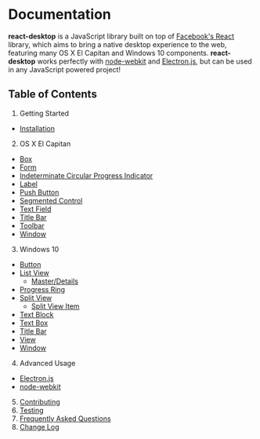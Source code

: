 # Documentation

**react-desktop** is a JavaScript library built on top of [Facebook's React](https://facebook.github.io/react/) library, 
which aims to bring a native desktop experience to the web, featuring many OS X El Capitan and Windows 10 components. 
**react-desktop** works perfectly with [node-webkit](http://nwjs.io) and [Electron.js](http://electron.atom.io), but 
can be used in any JavaScript powered project!

## Table of Contents

1. Getting Started
  * [Installation](/docs/getting-started/installation.md)
2. OS X El Capitan
  * [Box](/docs/os-x/box.md) 
  * [Form](/docs/os-x/form.md)
  * [Indeterminate Circular Progress Indicator](/docs/os-x/indeterminate-circular-progress-indicator.md)
  * [Label](/docs/os-x/label.md)
  * [Push Button](/docs/os-x/push-button.md)
  * [Segmented Control](/docs/os-x/segmented-control.md)
  * [Text Field](/docs/os-x/text-field.md)
  * [Title Bar](/docs/os-x/title-bar.md)
  * [Toolbar](/docs/os-x/toolbar.md)
  * [Window](/docs/os-x/window.md)
3. Windows 10
  * [Button](/docs/windows/button.md)
  * [List View](/docs/windows/list-view.md)
    * [Master/Details](/docs/windows/list-view/master-details.md)
  * [Progress Ring](/docs/windows/progress-ring.md)
  * [Split View](/docs/windows/split-view.md)
    * [Split View Item](/docs/windows/split-view/split-view-item.md)
  * [Text Block](/docs/windows/text-block.md)
  * [Text Box](/docs/windows/text-box.md)
  * [Title Bar](/docs/windows/title-bar.md)
  * [View](/docs/windows/view.md)
  * [Window](/docs/windows/window.md)
4. Advanced Usage
 * [Electron.js](/docs/advanced-usage/electron-js.md)
 * [node-webkit](/docs/advanced-usage/node-webkit.md)
5. [Contributing](/CONTRIBUTING.md)
6. [Testing](/docs/testing.md)
7. [Frequently Asked Questions](/docs/faq.md)
8. [Change Log](/CHANGELOG.md)
